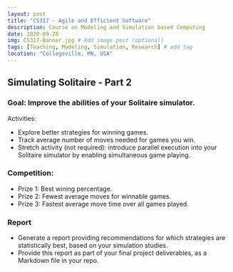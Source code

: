 ```yaml
---
layout: post
title: "CS317 - Agile and Efficient Software"
description: Course on Modeling and Simulation based Computing
date: 2020-09-28
img: CS317-Banner.jpg # Add image post (optional)
tags: [Teaching, Modeling, Simulation, Research] # add tag
location: "Collegeville, MN, USA"
---
```


## Simulating Solitaire - Part 2

### Goal: Improve the abilities of your Solitaire simulator.

Activities:
- Explore better strategies for winning games.
- Track average number of moves needed for games you win.
- Stretch activity (not required): introduce parallel execution into your Solitaire simulator by enabling simultaneous game playing.

### Competition:
- Prize 1: Best wining percentage.
- Prize 2: Fewest average moves for winnable games.
- Prize 3: Fastest average move time over all games played.

### Report
- Generate a report providing recommendations for which strategies are statistically best, based on your simulation studies.
- Provide this report as part of your final project deliverables, as a Markdown file in your repo.